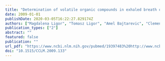 ```yaml
---
title: "Determination of volatile organic compounds in exhaled breath of patients with lung cancer using solid phase microextraction and gas chromatography mass spectrometry"
date: 2009-01-01
publishDate: 2020-03-05T16:22:27.829174Z
authors: ["Magdalena Ligor", "Tomasz Ligor", "Amel Bajtarevic", "Clemens Ager", "Martin Pienz", "Martin Klieber", "Hubert Denz", "Michael Fiegl", "Wolfgang Hilbe", "Wolfgang Weiss", "Peter Lukas", "Herbert Jamnig", "Martin Hackl", "Bogusław Boguslaw Buszewski", "Wolfram Miekisch", "Jochen K. Schubert", "Anton Amann"]
publication_types: ["2"]
abstract: ""
featured: false
publication: ""
url_pdf: "https://www.ncbi.nlm.nih.gov/pubmed/19397483%20http://www.ncbi.nlm.nih.gov/pubmed/19397483%20http://cat.inist.fr/?aModele=afficheN%7B%5C&%7Dcpsidt=21500531"
doi: "10.1515/CCLM.2009.133"
---
```


